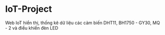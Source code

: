 # IoT-Project
Web IoT hiển thị, thống kê dữ liệu các cảm biến DHT11, BH1750 - GY30, MQ - 2 và điểu khiển đèn LED
